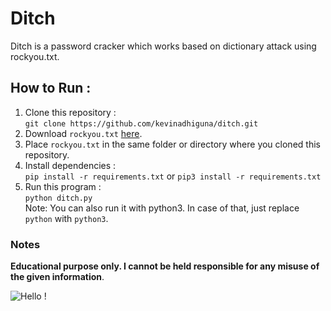 # Ditch

Ditch is a password cracker which works based on dictionary attack using rockyou.txt.

## How to Run :
1. Clone this repository :<br />
`git clone https://github.com/kevinadhiguna/ditch.git`
2. Download `rockyou.txt` [here](https://bit.ly/2CNcfxs).
3. Place `rockyou.txt` in the same folder or directory where you cloned this repository.
4. Install dependencies :<br />
`pip install -r requirements.txt` or `pip3 install -r requirements.txt`
5. Run this program :<br />
`python ditch.py`<br/>
Note: You can also run it with python3. In case of that, just replace `python` with `python3`.

### Notes
**Educational purpose only. I cannot be held responsible for any misuse of the given information**.

![Hello !](https://api.visitorbadge.io/api/VisitorHit?user=kevinadhiguna&repo=ditch&label=thanks%20for%20dropping%20in%20!&labelColor=%23000000&countColor=%23FFFFFF)
